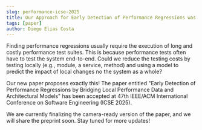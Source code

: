 ```yaml
---
slug: performance-icse-2025
title: Our Approach for Early Detection of Performance Regressions was accepted at ICSE 2025. 
tags: [paper]
author: Diego Elias Costa
---
```


Finding performance regressions usually require the execution of long and costly performance test suites. This is because performance tests often have to test the system end-to-end. Could we reduce the testing costs by testing locally (e.g., module, a service, method) and using a model to predict the impact of local changes no the system as a whole? 

Our new paper proposes exactly this! The paper entitled "Early Detection of Performance Regressions by Bridging Local Performance Data and Architectural Models" has been accepted at 47th IEEE/ACM International Conference on Software Engineering (ICSE 2025). 

We are currently finalizing the camera-ready version of the paper, and we will share the preprint soon. Stay tuned for more updates!